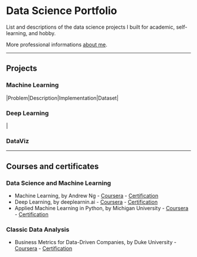 # Data Science Portfolio
List and descriptions of the data science projects I built for academic, self-learning, and hobby.

More professional informations [about me](linkedin.com/valentin.defour).

---

## Projects

### Machine Learning

|Problem|Description|Implementation|Dataset|

### Deep Learning

|

### DataViz

---

## Courses and certificates

### Data Science and Machine Learning

- Machine Learning, by Andrew Ng - [Coursera](https://www.coursera.org/learn/machine-learning) - [Certification](...)
- Deep Learning, by deeplearnin.ai - [Coursera](https://www.coursera.org/specializations/deep-learning) - [Certification](...)
- Applied Machine Learning in Python, by Michigan University - [Coursera](https://www.coursera.org/learn/python-machine-learning) - [Certification](https://coursera.org/share/95631028fbced47b039fb464cb37af17)

### Classic Data Analysis

- Business Metrics for Data-Driven Companies, by Duke University - [Coursera](https://www.coursera.org/learn/analytics-business-metrics) - [Certification](https://coursera.org/share/1eb5f70e8aca4d0593680a4a68f4357c)
